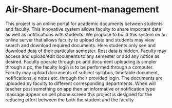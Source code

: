 # Air-Share-Document-management
This project is an online portal for academic documents between students and faculty. This innovative system allows faculty to share important data as well as notifications with students. We propose to build this system on an online server that allows faculty to upload data and students may view search and download required documents. Here students only see and download data of their particular semester. Rest data is hidden. Faculty may access and upload/edit documents to any semester or add any notice as desired.  Faculty operate through pc and document uploading is simpler through a pc, the faculty login is to be performed through a computer. Faculty may upload documents of subject syllabus, timetable document, notifications, e notes etc. through their provided login. The documents are uploaded by faculty to different corresponding departments. When will teacher post something on app then an informative or notification type massage appear on cell phone screen this project is designed for the reducing effort between the both the student and the faculty 
